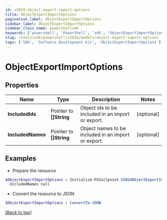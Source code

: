 ```yaml
---
id: v2024-object-export-import-options
title: ObjectExportImportOptions
pagination_label: ObjectExportImportOptions
sidebar_label: ObjectExportImportOptions
sidebar_class_name: powershellsdk
keywords: ['powershell', 'PowerShell', 'sdk', 'ObjectExportImportOptions'] 
slug: /tools/sdk/powershell/v2024/models/object-export-import-options
tags: ['SDK', 'Software Development Kit', 'ObjectExportImportOptions']
---
```



# ObjectExportImportOptions

## Properties

Name | Type | Description | Notes
------------ | ------------- | ------------- | -------------
**IncludedIds** |  Pointer to **[]String** | Object ids to be included in an import or export. | [optional] 
**IncludedNames** |  Pointer to **[]String** | Object names to be included in an import or export. | [optional] 

## Examples

- Prepare the resource
```powershell
$ObjectExportImportOptions = Initialize-PSSailpoint.V2024ObjectExportImportOptions  -IncludedIds null `
 -IncludedNames null
```

- Convert the resource to JSON
```powershell
$ObjectExportImportOptions | ConvertTo-JSON
```


[[Back to top]](#) 

